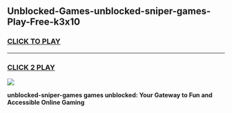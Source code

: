 
## Unblocked-Games-unblocked-sniper-games-Play-Free-k3x10
<h3>
<a href="https://premium76.site?title=unblocked-sniper-games&ref=09A">CLICK TO PLAY</a></h3>
<hr>

<h3>
<a href="https://premium76.site?title=unblocked-sniper-games&ref=09A">CLICK 2 PLAY</a>
  
</h3>

<a href="https://premium76.site?title=unblocked-sniper-games&ref=09A"><img src="https://clearcache.store/games.png"></a>


**unblocked-sniper-games games unblocked: Your Gateway to Fun and Accessible Online Gaming**
